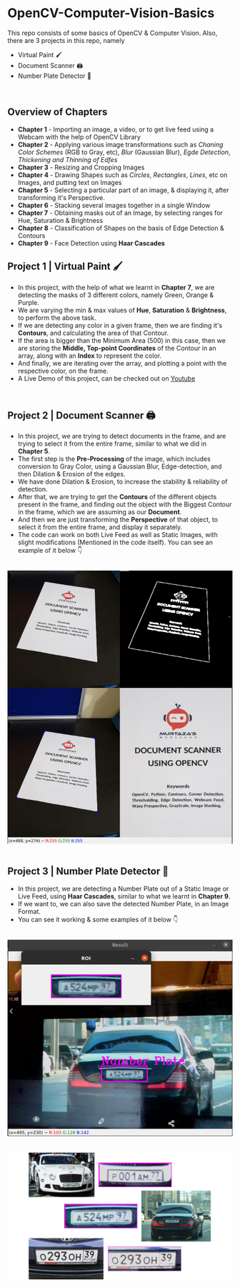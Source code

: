 # OpenCV-Computer-Vision-Basics
This repo consists of some basics of OpenCV & Computer Vision. Also, there are 3 projects in this repo, namely 
- Virtual Paint 🖌️
- Document Scanner 🖨️
- Number Plate Detector 🚗

<br>

## Overview of Chapters
- **Chapter 1** - Importing an image, a video, or to get live feed using a Webcam with the help of OpenCV Library
- **Chapter 2** - Applying various image transformations such as *Chaning Color Schemes* (RGB to Gray, etc), *Blur* (Gaussian Blur), *Egde Detection*, *Thickening and Thinning of Edfes*
- **Chapter 3** - Resizing and Cropping Images
- **Chapter 4** - Drawing Shapes such as *Circles*, *Rectangles*, *Lines*, etc on Images, and putting text on Images
- **Chapter 5** - Selecting a particular part of an image, & displaying it, after transforming it's Perspective.
- **Chapter 6** - Stacking several images together in a single Window
- **Chapter 7** - Obtaining masks out of an Image, by selecting ranges for Hue, Saturation & Brightness
- **Chapter 8** - Classification of Shapes on the basis of Edge Detection & Contours
- **Chapter 9** - Face Detection using **Haar Cascades**

## Project 1 | Virtual Paint 🖌️
- In this project, with the help of what we learnt in **Chapter 7**, we are detecting the masks of 3 different colors, namely Green, Orange & Purple.
- We are varying the min & max values of **Hue**, **Saturation** & **Brightness**, to perform the above task.
- If we are detecting any color in a given frame, then we are finding it's **Contours**, and calculating the area of that Contour.
- If the area is bigger than the Minimum Area (500) in this case, then we are storing the **Middle, Top-point Coordinates** of the Contour in an array, along with an **Index** to represent the color.
- And finally, we are iterating over the array, and plotting a point with the respective color, on the frame. 
- A Live Demo of this project, can be checked out on [Youtube](https://youtu.be/1dsXc7whpfw) 

<br>

## Project 2 |  Document Scanner 🖨️
- In this project, we are trying to detect documents in the frame, and are trying to select it from the entire frame, similar to what we did in **Chapter 5**.
- The first step is the **Pre-Processing** of the image, which includes conversion to Gray Color, using a Gaussian Blur, Edge-detection, and then Dilation & Erosion of the edges.
- We have done Dilation & Erosion, to increase the stability & reliability of detection.
- After that, we are trying to get the **Contours** of the different objects present in the frame, and finding out the object with the Biggest Contour in the frame, which we are assuming as our **Document**.
- And then we are just transforming the **Perspective** of that object, to select it from the entire frame, and display it separately. 
- The code can work on both Live Feed as well as Static Images, with slight modifications (Mentioned in the code itself). You can see an example of it below 👇

<br>
<div align="center">
  <img src="./Resources/p2.png" alt="Document Scanner" style="textalign:center">
</div>
<br>


## Project 3 | Number Plate Detector 🚗
- In this project, we are detecting a Number Plate out of a Static Image or Live Feed, using **Haar Cascades**, similar to what we learnt in **Chapter 9**.
- If we want to, we can also save the detected Number Plate, in an Image Format.
- You can see it working & some examples of it below 👇

<br>
<div align="center">
  <img src="./Resources/p3_1.png" alt="Number Plate Detector (Working)" style="textalign:center">
</div>
<br>
<br>
<div align="center">
  <img src="./Resources/p3_2.png" alt="Number Plate Detector (Examples)" style="textalign:center">
</div>